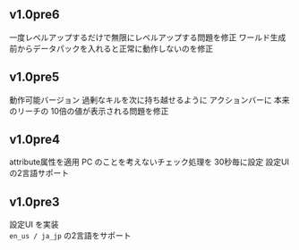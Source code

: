 ## v1.0pre6
一度レベルアップするだけで無限にレベルアップする問題を修正
ワールド生成前からデータパックを入れると正常に動作しないのを修正

## v1.0pre5
動作可能バージョン
過剰なキルを次に持ち越せるように
アクションバーに 本来のリーチの 10倍の値が表示される問題を修正

## v1.0pre4
attribute属性を適用
PC のことを考えないチェック処理を 30秒毎に設定
設定UI の2言語サポート

## v1.0pre3
設定UI を実装 <br>
`en_us / ja_jp` の2言語をサポート